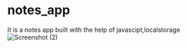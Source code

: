 # notes_app
It is a notes app built with the help of javascipt,localstorage
![Screenshot (2)](https://user-images.githubusercontent.com/65271565/118954122-176bf880-b97b-11eb-8006-86fe73c1be86.png)
